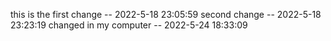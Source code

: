 this is the first change -- 2022-5-18 23:05:59
second change -- 2022-5-18 23:23:19
changed in my computer -- 2022-5-24 18:33:09